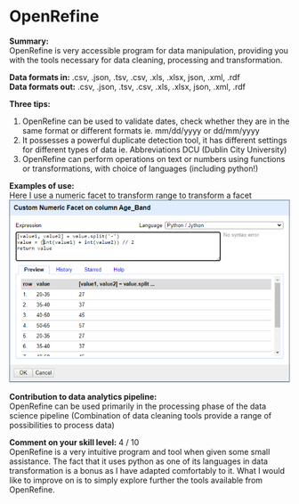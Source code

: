 # OpenRefine

**Summary:**                     
OpenRefine is very accessible program for data manipulation, providing you with the tools necessary for data cleaning, processing and transformation.

**Data formats in:**  .csv, .json, .tsv, .csv, .xls, .xlsx, json, .xml, .rdf                  
**Data formats out:**  .csv, .json, .tsv, .csv, .xls, .xlsx, json, .xml, .rdf

**Three tips:**
1.  OpenRefine can be used to validate dates, check whether they are in the same format or different formats
ie. mm/dd/yyyy or dd/mm/yyyy
2.  It possesses a powerful duplicate detection tool, it has different settings for different types of data
ie. Abbreviations DCU (Dublin City University)
3.  OpenRefine can perform operations on text or numbers using functions or transformations, with choice of languages (including python!)

**Examples of use:**               
Here I use a numeric facet to transform range to transform a facet
![](images/openrefine.png)


**Contribution to data analytics pipeline:**         
OpenRefine can be used primarily in the processing phase of the data science pipeline (Combination of data cleaning tools provide a range of possibilities to process data)

**Comment on your skill level:** 4 / 10              
OpenRefine is a very intuitive program and tool when given some small assistance. The fact that it uses python as one of its languages in data transformation is a bonus as I have adapted comfortably to it. What I would like to improve on is to simply explore further the tools available from OpenRefine.
